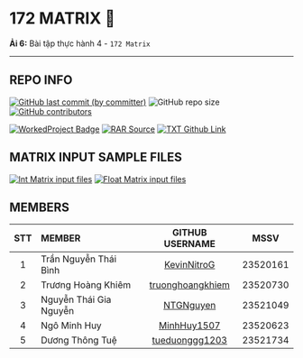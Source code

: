 # 172 MATRIX 🫠

**Ải 6:** Bài tập thực hành 4 - `172 Matrix`

---

## REPO INFO

[![GitHub last commit (by committer)](https://img.shields.io/github/last-commit/KevinNitroG/NMLT-NTTMK-4-172-matrix?style=for-the-badge&color=CAEDFF)](../../../commits/main)
![GitHub repo size](https://img.shields.io/github/repo-size/KevinNitroG/NMLT-NTTMK-4-172-matrix?style=for-the-badge&color=D8B4F8)
[![GitHub contributors](https://img.shields.io/github/contributors/KevinNitroG/NMLT-NTTMK-4-172-matrix?style=for-the-badge&color=FBF0B2)](../../../graphs/contributors)

[![WorkedProject Badge](https://img.shields.io/badge/worked_project-154%2F172-82A0D8?style=for-the-badge)](./UnworkedProject.md)
[![RAR Source](https://img.shields.io/badge/rar_source-download-FF8080?style=for-the-badge)](../../../releases/download/RAR/23520161_23520730_23520623_23521049_23521734_BT04.rar/)
[![TXT Github Link](https://img.shields.io/badge/txt_github_link-download-8CB369?style=for-the-badge)](../../../releases/download/RAR/23520161_23520730_23520623_23521049_23521734_BT04.txt/)

## MATRIX INPUT SAMPLE FILES

[![Int Matrix input files](https://img.shields.io/badge/int_matrix_inp-download-CAEDFF?style=for-the-badge)](../../../../Utilities/releases/download/INP/INT_MATRIX_DATA_INP.zip)
[![Float Matrix input files](https://img.shields.io/badge/float_matrix_inp-download-D8B4F8?style=for-the-badge)](../../../../Utilities/releases/download/INP/FLOAT_MATRIX_DATA_INP.zip)

## MEMBERS

| **STT** | **MEMBER**             |                   **GITHUB USERNAME**                   | **MSSV** |
| :-----: | :--------------------- | :-----------------------------------------------------: | -------- |
|    1    | Trần Nguyễn Thái Bình  |      [KevinNitroG](https://github.com/KevinNitroG)      | 23520161 |
|    2    | Trương Hoàng Khiêm     | [truonghoangkhiem](https://github.com/truonghoangkhiem) | 23520730 |
|    3    | Nguyễn Thái Gia Nguyễn |        [NTGNguyen](https://github.com/NTGNguyen)        | 23521049 |
|    4    | Ngô Minh Huy           |      [MinhHuy1507](https://github.com/MinhHuy1507)      | 23520623 |
|    5    | Dương Thông Tuệ        |   [tueduonggg1203](https://github.com/tueduonggg1203)   | 23521734 |
